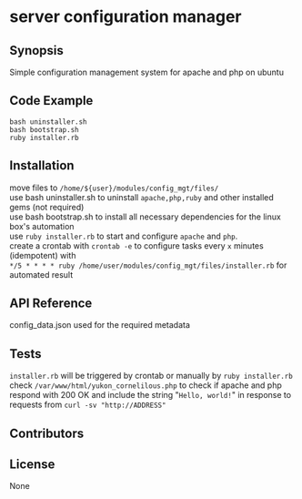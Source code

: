 # server configuration manager
## Synopsis

Simple configuration management system for apache and php on ubuntu

## Code Example
`bash uninstaller.sh` <br />
`bash bootstrap.sh` <br />
`ruby installer.rb`
## Installation
move files to `/home/${user}/modules/config_mgt/files/` <br />
use bash uninstaller.sh to uninstall `apache,php,ruby` and other installed gems (not required) <br />
use bash bootstrap.sh to install all necessary dependencies for the linux box's automation <br />
use `ruby installer.rb` to start and configure `apache` and `php`. <br />
create a crontab with `crontab -e` to configure tasks every `x` minutes (idempotent) with <br />
`*/5 * * * * ruby /home/user/modules/config_mgt/files/installer.rb` for automated result
<br />
## API Reference
config_data.json used for the required metadata

## Tests
`installer.rb` will be triggered by crontab or manually by `ruby installer.rb`  <br />
check `/var/www/html/yukon_cornelilous.php` to check if apache and php respond with 200 OK and include the string "`Hello, world!`" in response to requests from `curl -sv "http://ADDRESS"`

## Contributors
## License
None
